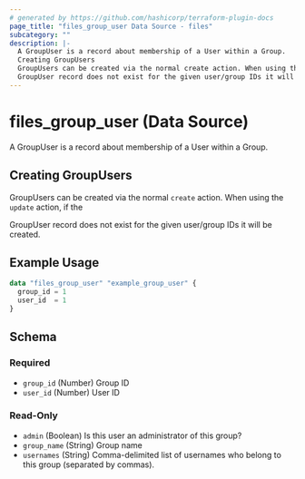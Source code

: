 ```yaml
---
# generated by https://github.com/hashicorp/terraform-plugin-docs
page_title: "files_group_user Data Source - files"
subcategory: ""
description: |-
  A GroupUser is a record about membership of a User within a Group.
  Creating GroupUsers
  GroupUsers can be created via the normal create action. When using the update action, if the
  GroupUser record does not exist for the given user/group IDs it will be created.
---
```


# files_group_user (Data Source)

A GroupUser is a record about membership of a User within a Group.



## Creating GroupUsers

GroupUsers can be created via the normal `create` action. When using the `update` action, if the

GroupUser record does not exist for the given user/group IDs it will be created.

## Example Usage

```terraform
data "files_group_user" "example_group_user" {
  group_id = 1
  user_id  = 1
}
```

<!-- schema generated by tfplugindocs -->
## Schema

### Required

- `group_id` (Number) Group ID
- `user_id` (Number) User ID

### Read-Only

- `admin` (Boolean) Is this user an administrator of this group?
- `group_name` (String) Group name
- `usernames` (String) Comma-delimited list of usernames who belong to this group (separated by commas).
